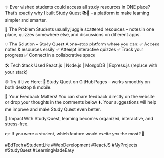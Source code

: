 ✨ Ever wished students could access all study resources in ONE place?
That’s exactly why I built Study Quest 📚🚀 – a platform to make learning simpler and smarter.

🎯 The Problem
Students usually juggle scattered resources – notes in one place, quizzes somewhere else, and discussions on different apps.

💡 The Solution – Study Quest
A one-stop platform where you can:
✅ Access notes & resources easily
✅ Attempt interactive quizzes
✅ Track your progress
✅ Connect in a collaborative space

🛠️ Tech Stack Used
React.js | Node.js | MongoDB | Express.js (replace with your stack)

🌐 Try it Live Here: 🔗 Study Quest on GitHub Pages
 – works smoothly on both desktop & mobile.

💬 Your Feedback Matters!
You can share feedback directly on the website or drop your thoughts in the comments below ⬇️. Your suggestions will help me improve and make Study Quest even better.

🌟 Impact
With Study Quest, learning becomes organized, interactive, and stress-free.

👉 If you were a student, which feature would excite you the most? 🤔

#EdTech #StudentLife #WebDevelopment #ReactJS #MyProjects #StudyQuest #LearningMadeEasy
